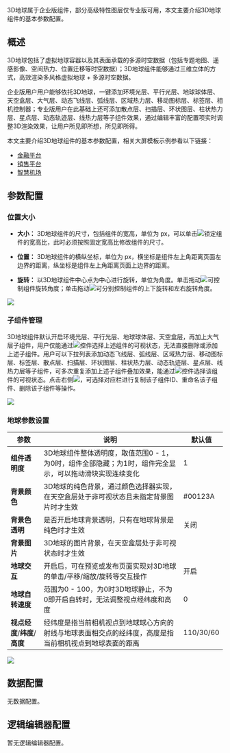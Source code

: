 3D地球属于企业版组件，部分高级特性图层仅专业版可用，本文主要介绍3D地球组件的基本参数配置。

## 概述
3D地球包括了虚拟地球容器以及其表面承载的多源时空数据（包括专题地图、遥感影像、空间热力、位置迁移等时空数据）；3D地球组件能够通过三维立体的方式，高效渲染多风格虚拟地球 + 多源时空数据。

企业版用户用户能够依托3D地球，一键添加环境光层、平行光层、地球球体层、天空盒层、大气层、动态飞线层、弧线层、区域热力层、移动图标层、标签层、相机控制器；专业版用户在此基础上还可添加散点层、扫描层、环状图层、柱状热力层、星点层、动态轨迹层、线热力层等子组件效果，通过编辑丰富的配置项实时调整3D渲染效果，让用户所见即所想，所见即所得。

本文主要介绍3D地球组件的基本参数配置，相关大屏模板示例参看以下链接：
- [金融平台](https://v.yuntus.com/tcv/9caab8bf7a9a13471a70843f24a0689c310c98f6eee2c7635a38a8a8c2ebf6ff) 
- [销售平台](https://v.yuntus.com/tcv/6bcdf8cc54467f476140476b3bea64b6152785ecabe6fb6eff3df2ba82326c69) 
- [智慧机场](https://v.yuntus.com/tcv/01cef4ba22a29fe5158f89339e145b81f11ee42ee7c0de88f20fcb5fa9b9ad81) 

## 参数配置
### 位置大小
- **大小：** 3D地球组件的尺寸，包括组件的宽高，单位为 px，可以单击![](https://qcloudimg.tencent-cloud.cn/raw/14cfc795c5e4cd68e6ea34d30b3ca65d.png)锁定组件的宽高比，此时必须按照固定宽高比修改组件的尺寸。

- **位置：** 3D地球组件的横纵坐标，单位为 px，横坐标是组件左上角距离页面左边界的距离，纵坐标是组件左上角距离页面上边界的距离。

- **旋转：** 以3D地球组件中心点为中心进行旋转，单位为角度。单击拖动![](https://qcloudimg.tencent-cloud.cn/raw/98f69c15dbaa4133b0db8090e8332322.png)可控制组件旋转角度；单击拖动![](https://qcloudimg.tencent-cloud.cn/raw/a381c38863e98d18e46033e76e380251.png)可分别控制组件的上下旋转和左右旋转角度。

![](https://qcloudimg.tencent-cloud.cn/raw/0005e8e2ad223f6a3650324120a66767.png)

### 子组件管理
3D地球组件默认开启环境光层、平行光层、地球球体层、天空盒层，再加上大气层子组件，用户仅能通过![](https://qcloudimg.tencent-cloud.cn/raw/51dd260b24aa2db7f67426009b376ce9.png)控件选择上述组件的可视状态，无法直接删除或添加上述子组件。用户可以下拉列表添加动态飞线层、弧线层、区域热力层、移动图标层、标签层、散点层、扫描层、环状图层、柱状热力层、动态轨迹层、星点层、线热力层等子组件，可多次重复添加上述子组件叠加效果，能通过![](https://qcloudimg.tencent-cloud.cn/raw/51dd260b24aa2db7f67426009b376ce9.png)控件选择该组件的可视状态。点击右侧![](https://qcloudimg.tencent-cloud.cn/raw/1bf625a00fb6cd375b9b3dbb0b4e9a07.png)，可选择对应栏进行复制该子组件ID、重命名该子组件、删除该子组件等操作。

![](https://qcloudimg.tencent-cloud.cn/raw/71b1c47305f16ad33be0690264a2165c.png)

### 地球参数设置
| 参数 | 说明 | 默认值 |
| --- | --- | --- |
| **组件透明度** | 3D地球组件整体透明度，取值范围0 - 1，为0时，组件全部隐藏；为1时，组件完全显示，可以拖动滑块实现连续变化 | 1 |
| **背景颜色** | 3D地球的纯色背景，通过颜色选择器实现，在天空盒层处于非可视状态且未指定背景图片时才生效 | #00123A |
| **背景色透明** | 是否开启地球背景透明，只有在地球背景是纯色时才生效 | 关闭 |
| **背景图片** | 3D地球的图片背景，在天空盒层处于非可视状态时才生效 ||
| **地球交互** | 开启后，可在预览或发布页面实现对3D地球的单击/平移/缩放/旋转等交互操作 | 开启 |
| **地球自转速度** | 范围为0 - 100，为0时3D地球静止，不为0即开启自转时，无法调整视点经纬度和高度 | 0 |
| **视点经度**/**纬度**/**高度** | 经纬度是指当前相机视点到地球球心方向的射线与地球表面相交点的经纬度，高度是指当前相机视点到地球表面的距离 | 110/30/60 |

![](https://qcloudimg.tencent-cloud.cn/raw/7ccacf3d44553efad57f7bfc38db81f3.jpg)

## 数据配置
无数据配置。

## 逻辑编辑器配置
暂无逻辑编辑器配置。